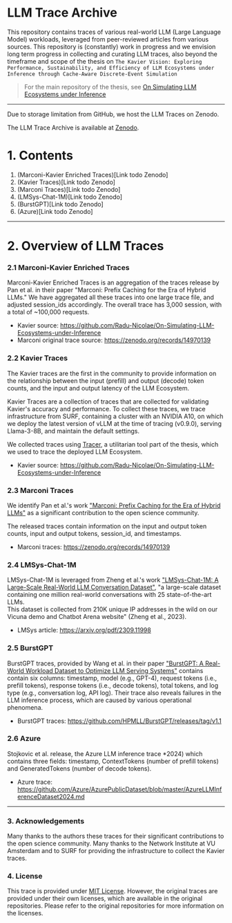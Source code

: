 # LLM Trace Archive

This repository contains traces of various real-world LLM (Large Language Model) workloads,
leveraged from peer-reviewed articles from various sources. This repository is (constantly) work in progress
and we envision long term progress in collecting and curating LLM traces, also beyond the timeframe and scope
of the thesis on `The Kavier Vision: Exploring Performance, Sustainability, and Efficiency of LLM Ecosystems under 
Inference through Cache-Aware Discrete-Event Simulation`

> For the main repository of the thesis,
> see [On Simulating LLM Ecosystems under Inference](https://github.com/Radu-Nicolae/On-Simulating-LLM-Ecosystems-under-Inference)

---

Due to storage limitation from GitHub, we host the LLM Traces on Zenodo.

The LLM Trace Archive is available at [Zenodo](https://zenodo.org/record/15858418).

# 1. Contents

1. (Marconi-Kavier Enriched Traces)[Link todo Zenodo]
2. (Kavier Traces)[Link todo Zenodo]
3. (Marconi Traces)[Link todo Zenodo]
4. (LMSys-Chat-1M)[Link todo Zenodo]
5. (BurstGPT)[Link todo Zenodo]
6. (Azure)[Link todo Zenodo]

---

# 2. Overview of LLM Traces

### 2.1 Marconi-Kavier Enriched Traces

Marconi-Kavier Enriched Traces is an aggregation of the traces release by Pan et al. in their paper
"Marconi: Prefix Caching for the Era of Hybrid LLMs." We have aggregated all these traces into one large trace file,
and adjusted session_ids accordingly. The overall trace has 3,000 session, with a total of ~100,000 requests.

- Kavier source: https://github.com/Radu-Nicolae/On-Simulating-LLM-Ecosystems-under-Inference
- Marconi original trace source: https://zenodo.org/records/14970139

### 2.2 Kavier Traces

The Kavier traces are the first in the community to provide information on the relationship between the input (prefill)
and output (decode) token counts, and the input and output latency of the LLM Ecosystem.

Kavier Traces are a collection of traces that are collected for validating Kavier's accuracy and performance.
To collect these traces, we trace infrastructure from SURF, containing a cluster with an NVIDIA A10,
on which we deploy the latest version of vLLM at the time of tracing (v0.9.0),
serving Llama-3-8B, and maintain the default settings.

We collected traces using [Tracer](https://github.com/atlarge-research/tracer), a utilitarian
tool part of the thesis, which we used to trace the deployed LLM Ecosystem.

- Kavier source: https://github.com/Radu-Nicolae/On-Simulating-LLM-Ecosystems-under-Inference


### 2.3 Marconi Traces

We identify Pan et al.'s work ["Marconi: Prefix Caching for the Era of Hybrid LLMs"](https://arxiv.org/abs/2411.19379)
as a significant contribution to the
open science community.

The released traces contain information on the input and output token counts, input and output tokens, session_id, and
timestamps.

- Marconi traces: https://zenodo.org/records/14970139


### 2.4 LMSys-Chat-1M

LMSys-Chat-1M is leveraged from Zheng et al.'s
work ["LMSys-Chat-1M: A Large-Scale Real-World LLM Conversation Dataset"](https://arxiv.org/pdf/2309.11998),
"a large-scale dataset containing one million real-world conversations with 25 state-of-the-art LLMs.  
This dataset is collected from 210K unique IP addresses in the wild on our Vicuna demo and Chatbot Arena website" (Zheng
et al., 2023).

- LMSys article: https://arxiv.org/pdf/2309.11998


### 2.5 BurstGPT

BurstGPT traces, provided by Wang et al. in their paper ["BurstGPT: A Real-World Workload Dataset to
Optimize LLM Serving Systems"](https://arxiv.org/pdf/2401.17644) contains contain six columns: timestamp, model (e.g.,
GPT-4),
request tokens (i.e., prefill tokens), response tokens (i.e., decode tokens), total tokens, and log type
(e.g., conversation log, API log).
Their trace also reveals failures in the LLM inference process, which are caused by various operational phenomena.

- BurstGPT traces: https://github.com/HPMLL/BurstGPT/releases/tag/v1.1


### 2.6 Azure

Stojkovic et al. release, the Azure LLM inference trace *2024) which contains three fields: timestamp, ContextTokens
(number of prefill tokens) and GeneratedTokens (number of decode tokens).

- Azure trace: https://github.com/Azure/AzurePublicDataset/blob/master/AzureLLMInferenceDataset2024.md

---

### 3. Acknowledgements
Many thanks to the authors these traces for their significant contributions to the open science community. Many thanks to
the Network Institute at VU Amsterdam and to SURF for providing the infrastructure to collect the Kavier traces.

### 4. License
This trace is provided under [MIT License](LICENSE.txt). However, the original traces are provided under their own licenses,
which are available in the original repositories. Please refer to the original repositories for more information on the licenses.